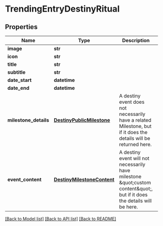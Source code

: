 # TrendingEntryDestinyRitual

## Properties
Name | Type | Description | Notes
------------ | ------------- | ------------- | -------------
**image** | **str** |  | [optional] 
**icon** | **str** |  | [optional] 
**title** | **str** |  | [optional] 
**subtitle** | **str** |  | [optional] 
**date_start** | **datetime** |  | [optional] 
**date_end** | **datetime** |  | [optional] 
**milestone_details** | [**DestinyPublicMilestone**](DestinyPublicMilestone.md) | A destiny event does not necessarily have a related Milestone, but if it does the details will be returned here. | [optional] 
**event_content** | [**DestinyMilestoneContent**](DestinyMilestoneContent.md) | A destiny event will not necessarily have milestone \&quot;custom content\&quot;, but if it does the details will be here. | [optional] 

[[Back to Model list]](../README.md#documentation-for-models) [[Back to API list]](../README.md#documentation-for-api-endpoints) [[Back to README]](../README.md)


